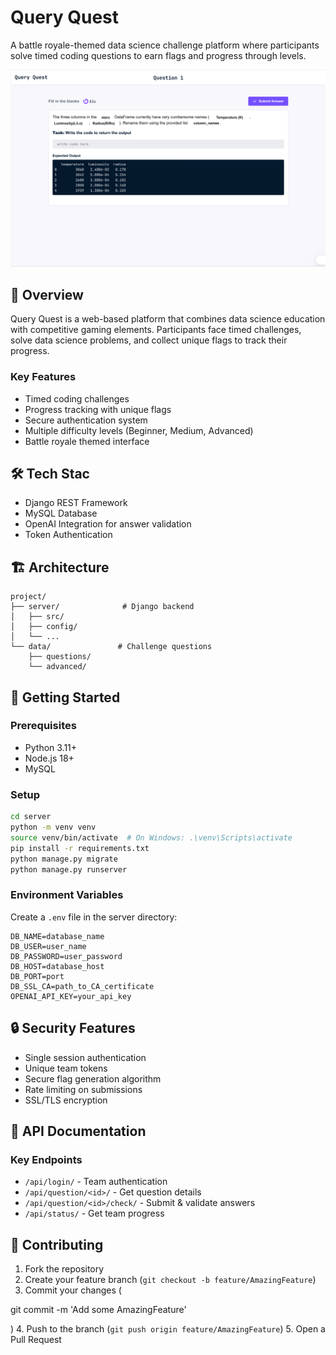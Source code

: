 # Query Quest

A battle royale-themed data science challenge platform where participants solve timed coding questions to earn flags and progress through levels.

![Query Quest Banner](https://github.com/yassermessahli/Query-quest/blob/main/static/images/Question.PNG)

## 🎯 Overview

Query Quest is a web-based platform that combines data science education with competitive gaming elements. Participants face timed challenges, solve data science problems, and collect unique flags to track their progress.

### Key Features
- Timed coding challenges
- Progress tracking with unique flags
- Secure authentication system
- Multiple difficulty levels (Beginner, Medium, Advanced)
- Battle royale themed interface

## 🛠️ Tech Stac
- Django REST Framework
- MySQL Database
- OpenAI Integration for answer validation
- Token Authentication

## 🏗️ Architecture

```
project/
├── server/              # Django backend
│   ├── src/
│   ├── config/
│   └── ...
└── data/               # Challenge questions
    ├── questions/
    └── advanced/
```

## 🚀 Getting Started

### Prerequisites
- Python 3.11+
- Node.js 18+
- MySQL

### Setup
```sh
cd server
python -m venv venv
source venv/bin/activate  # On Windows: .\venv\Scripts\activate
pip install -r requirements.txt
python manage.py migrate
python manage.py runserver
```

### Environment Variables
Create a `.env` file in the server directory:
```
DB_NAME=database_name
DB_USER=user_name
DB_PASSWORD=user_password
DB_HOST=database_host
DB_PORT=port
DB_SSL_CA=path_to_CA_certificate
OPENAI_API_KEY=your_api_key
```

## 🔒 Security Features

- Single session authentication
- Unique team tokens
- Secure flag generation algorithm
- Rate limiting on submissions
- SSL/TLS encryption

## 📝 API Documentation

### Key Endpoints
- `/api/login/` - Team authentication
- `/api/question/<id>/` - Get question details
- `/api/question/<id>/check/` - Submit & validate answers
- `/api/status/` - Get team progress

## 🤝 Contributing

1. Fork the repository
2. Create your feature branch (`git checkout -b feature/AmazingFeature`)
3. Commit your changes (

git commit -m 'Add some AmazingFeature'

)
4. Push to the branch (`git push origin feature/AmazingFeature`)
5. Open a Pull Request
